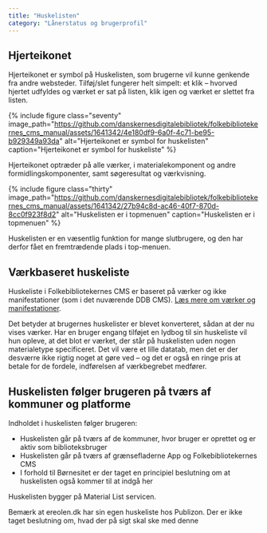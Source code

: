 ```yaml
---
title: "Huskelisten"
category: "Lånerstatus og brugerprofil"
---
```

## Hjerteikonet
Hjerteikonet er symbol på Huskelisten, som brugerne vil kunne genkende fra andre websteder. Tilføj/slet fungerer helt simpelt: et klik – hvorved hjertet udfyldes og værket er sat på listen, klik igen og værket er slettet fra listen. 

{% include figure class="seventy" image_path="https://github.com/danskernesdigitalebibliotek/folkebibliotekernes_cms_manual/assets/1641342/4e180df9-6a0f-4c71-be95-b929349a93da" alt="Hjerteikonet er symbol for huskelisten" caption="Hjerteikonet er symbol for huskeliste" %} 

Hjerteikonet optræder på alle værker, i materialekomponent og andre formidlingskomponenter, samt søgeresultat og værkvisning.  

{% include figure class="thirty" image_path="https://github.com/danskernesdigitalebibliotek/folkebibliotekernes_cms_manual/assets/1641342/27b94c8d-ac46-40f7-870d-8cc0f923f8d2" alt="Huskelisten er i topmenuen" caption="Huskelisten er i topmenuen" %} 

Huskelisten er en væsentlig funktion for mange slutbrugere, og den har derfor fået en fremtrædende plads i top-menuen.  

## Værkbaseret huskeliste
Huskeliste i Folkebibliotekernes CMS er baseret på værker og ikke manifestationer (som i det nuværende DDB CMS). [Læs mere om værker og manifestationer](https://www.folkebibliotekernescms.dk/main/nye-features/vaerk-og-manifestation/).

Det betyder at brugernes huskelister er blevet konverteret, sådan at der nu vises værker. Har en bruger engang tilføjet en lydbog til sin huskeliste vil hun opleve, at det blot er værket, der står på huskelisten uden nogen materialetype specificeret. Det vil være et lille datatab, men det er der desværre ikke rigtig noget at gøre ved – og det er også en ringe pris at betale for de fordele, indførelsen af værkbegrebet medfører.

## Huskelisten følger brugeren på tværs af kommuner og platforme
Indholdet i huskelisten følger brugeren: 
- Huskelisten går på tværs af de kommuner, hvor bruger er oprettet og er aktiv som biblioteksbruger
- Huskelisten går på tværs af grænsefladerne App og Folkebibliotekernes CMS
- I forhold til Børnesitet er der taget en principiel beslutning om at huskelisten også kommer til at indgå her
  
Huskelisten bygger på Material List servicen. 

Bemærk at ereolen.dk har sin egen huskeliste hos Publizon. Der er ikke taget beslutning om, hvad der på sigt skal ske med denne 
